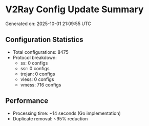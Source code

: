 # V2Ray Config Update Summary
Generated on: 2025-10-01 21:09:55 UTC

## Configuration Statistics
- Total configurations: 8475
- Protocol breakdown:
  - ss: 0 configs
  - ssr: 0 configs
  - trojan: 0 configs
  - vless: 0 configs
  - vmess: 716 configs

## Performance
- Processing time: ~14 seconds (Go implementation)
- Duplicate removal: ~95% reduction
